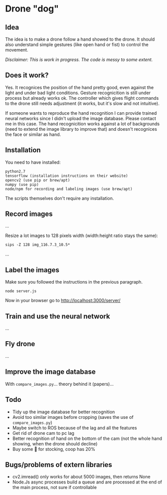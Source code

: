 # Drone "dog"

## Idea

The idea is to make a drone follow a hand showed to the drone. It should also understand simple gestures (like open hand or fist) to control the movement.

*Disclaimer: This is work in progress. The code is messy to some extent.*

## Does it work?

Yes. It recognices the position of the hand pretty good, even against the light and under bad light conditions. Gesture recognicition is still under process but already works ok. The controller which gives flight commands to the drone still needs adjustment (it works, but it's slow and not intuitive).

If someone wants to reproduce the hand recognition I can provide trained neural networks since I didn't upload the image database. Please contact me in this case. The hand recognicition works against a lot of backgrounds (need to extend the image library to improve that) and doesn't recognices the face or similar as hand.

## Installation

You need to have installed:
```
python2.7
tensorflow (installation instructions on their website)
opencv2 (use pip or brew/apt)
numpy (use pip)
node/npm for recording and labeling images (use brew/apt)
```

The scripts themselves don't require any installation.

## Record images
...

Resize a lot images to 128 pixels width (width:height ratio stays the same):
```
sips -Z 128 img_116.7.3_10.5*
```
...

## Label the images

Make sure you followed the instructions in the previous paragraph.

```
node server.js
```
Now in your browser go to [http://localhost:3000/server/](http://localhost:3000/server/)


## Train and use the neural network
...


## Fly drone
...


## Improve the image database
With `compare_images.py`... theory behind it (papers)...


## Todo

* Tidy up the image database for better recognition
* Avoid too similar images before cropping (saves the use of `compare_images.py`)
* Maybe switch to ROS because of the lag and all the features 
* Get rid of drone cam to pc lag
* Better recognition of hand on the bottom of the cam (not the whole hand showing, when the drone should decline)
* Buy some 🍷 for stocking, coop has 20%

## Bugs/problems of extern libraries

* cv2.imread() only works for about 5000 images, then returns None
* Node.Js async processes build a queue and are processed at the end of the main process, not sure if controllable

